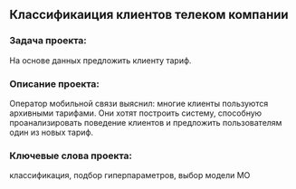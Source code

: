 ## Классификаиция клиентов телеком компании

### Задача проекта:
На основе данных предложить клиенту тариф.

### Описание проекта:
Оператор мобильной связи выяснил: многие клиенты пользуются архивными тарифами. Они хотят построить систему, способную проанализировать поведение клиентов и предложить пользователям один из новых тариф.

### Ключевые слова проекта:
классификация, подбор гиперпараметров, выбор модели МО